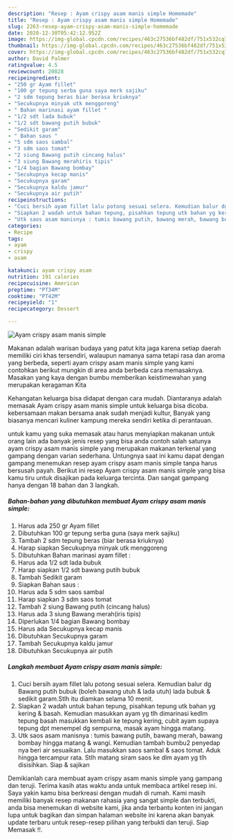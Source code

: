 ```yaml
---
description: "Resep : Ayam crispy asam manis simple Homemade"
title: "Resep : Ayam crispy asam manis simple Homemade"
slug: 2263-resep-ayam-crispy-asam-manis-simple-homemade
date: 2020-12-30T05:42:12.952Z
image: https://img-global.cpcdn.com/recipes/463c27536bf482df/751x532cq70/ayam-crispy-asam-manis-simple-foto-resep-utama.jpg
thumbnail: https://img-global.cpcdn.com/recipes/463c27536bf482df/751x532cq70/ayam-crispy-asam-manis-simple-foto-resep-utama.jpg
cover: https://img-global.cpcdn.com/recipes/463c27536bf482df/751x532cq70/ayam-crispy-asam-manis-simple-foto-resep-utama.jpg
author: David Palmer
ratingvalue: 4.5
reviewcount: 20828
recipeingredient:
- "250 gr Ayam fillet"
- "100 gr tepung serba guna saya merk sajiku"
- "2 sdm tepung beras biar berasa kriuknya"
- "Secukupnya minyak utk menggoreng"
- " Bahan marinasi ayam fillet "
- "1/2 sdt lada bubuk"
- "1/2 sdt bawang putih bubuk"
- "Sedikit garam"
- " Bahan saus "
- "5 sdm saos sambal"
- "3 sdm saos tomat"
- "2 siung Bawang putih cincang halus"
- "3 siung Bawang merahiris tipis"
- "1/4 bagian Bawang bombay"
- "Secukupnya kecap manis"
- "Secukupnya garam"
- "Secukupnya kaldu jamur"
- "Secukupnya air putih"
recipeinstructions:
- "Cuci bersih ayam fillet lalu potong sesuai selera. Kemudian balur dg Bawang putih bubuk (boleh bawang utuh &amp; lada utuh) lada bubuk &amp; sedikit garam.Stlh itu diamkan selama 10 menit."
- "Siapkan 2 wadah untuk bahan tepung, pisahkan tepung utk bahan yg kering &amp; basah. Kemudian masukkan ayam yg tlh dimarinasi kedlm tepung basah masukkan kembali ke tepung kering, cubit ayam supaya tepung dpt menempel dg sempurna, masak ayam hingga matang."
- "Utk saos asam manisnya : tumis bawang putih, bawang merah, bawang bombay hingga matang &amp; wangi. Kemudian tambah bumbu2 penyedap nya beri air sesuaikan. Lalu masukkan saos sambal &amp; saos tomat. Aduk hingga tercampur rata. Stlh matang siram saos ke dlm ayam yg tlh disisihkan. Siap &amp; sajikan"
categories:
- Recipe
tags:
- ayam
- crispy
- asam

katakunci: ayam crispy asam 
nutrition: 191 calories
recipecuisine: American
preptime: "PT34M"
cooktime: "PT42M"
recipeyield: "1"
recipecategory: Dessert

---
```



![Ayam crispy asam manis simple](https://img-global.cpcdn.com/recipes/463c27536bf482df/751x532cq70/ayam-crispy-asam-manis-simple-foto-resep-utama.jpg)

Makanan adalah warisan budaya yang patut kita jaga karena setiap daerah memiliki ciri khas tersendiri, walaupun namanya sama tetapi rasa dan aroma yang berbeda, seperti ayam crispy asam manis simple yang kami contohkan berikut mungkin di area anda berbeda cara memasaknya. Masakan yang kaya dengan bumbu memberikan keistimewahan yang merupakan keragaman Kita

Kehangatan keluarga bisa didapat dengan cara mudah. Diantaranya adalah memasak Ayam crispy asam manis simple untuk keluarga bisa dicoba. kebersamaan makan bersama anak sudah menjadi kultur, Banyak yang biasanya mencari kuliner kampung mereka sendiri ketika di perantauan.



untuk kamu yang suka memasak atau harus menyiapkan makanan untuk orang lain ada banyak jenis resep yang bisa anda contoh salah satunya ayam crispy asam manis simple yang merupakan makanan terkenal yang gampang dengan varian sederhana. Untungnya saat ini kamu dapat dengan gampang menemukan resep ayam crispy asam manis simple tanpa harus bersusah payah.
Berikut ini resep Ayam crispy asam manis simple yang bisa kamu tiru untuk disajikan pada keluarga tercinta. Dan sangat gampang hanya dengan 18 bahan dan 3 langkah.


<!--inarticleads1-->

##### Bahan-bahan yang dibutuhkan membuat Ayam crispy asam manis simple:

1. Harus ada 250 gr Ayam fillet
1. Dibutuhkan 100 gr tepung serba guna (saya merk sajiku)
1. Tambah 2 sdm tepung beras (biar berasa kriuknya)
1. Harap siapkan Secukupnya minyak utk menggoreng
1. Dibutuhkan  Bahan marinasi ayam fillet :
1. Harus ada 1/2 sdt lada bubuk
1. Harap siapkan 1/2 sdt bawang putih bubuk
1. Tambah Sedikit garam
1. Siapkan  Bahan saus :
1. Harus ada 5 sdm saos sambal
1. Harap siapkan 3 sdm saos tomat
1. Tambah 2 siung Bawang putih (cincang halus)
1. Harus ada 3 siung Bawang merah(iris tipis)
1. Diperlukan 1/4 bagian Bawang bombay
1. Harus ada Secukupnya kecap manis
1. Dibutuhkan Secukupnya garam
1. Tambah Secukupnya kaldu jamur
1. Dibutuhkan Secukupnya air putih




<!--inarticleads2-->

##### Langkah membuat  Ayam crispy asam manis simple:

1. Cuci bersih ayam fillet lalu potong sesuai selera. Kemudian balur dg Bawang putih bubuk (boleh bawang utuh &amp; lada utuh) lada bubuk &amp; sedikit garam.Stlh itu diamkan selama 10 menit.
1. Siapkan 2 wadah untuk bahan tepung, pisahkan tepung utk bahan yg kering &amp; basah. Kemudian masukkan ayam yg tlh dimarinasi kedlm tepung basah masukkan kembali ke tepung kering, cubit ayam supaya tepung dpt menempel dg sempurna, masak ayam hingga matang.
1. Utk saos asam manisnya : tumis bawang putih, bawang merah, bawang bombay hingga matang &amp; wangi. Kemudian tambah bumbu2 penyedap nya beri air sesuaikan. Lalu masukkan saos sambal &amp; saos tomat. Aduk hingga tercampur rata. Stlh matang siram saos ke dlm ayam yg tlh disisihkan. Siap &amp; sajikan




Demikianlah cara membuat ayam crispy asam manis simple yang gampang dan teruji. Terima kasih atas waktu anda untuk membaca artikel resep ini. Saya yakin kamu bisa berkreasi dengan mudah di rumah. Kami masih memiliki banyak resep makanan rahasia yang sangat simple dan terbukti, anda bisa menemukan di website kami, jika anda terbantu konten ini jangan lupa untuk bagikan dan simpan halaman website ini karena akan banyak update terbaru untuk resep-resep pilihan yang terbukti dan teruji. Siap Memasak !!. 
